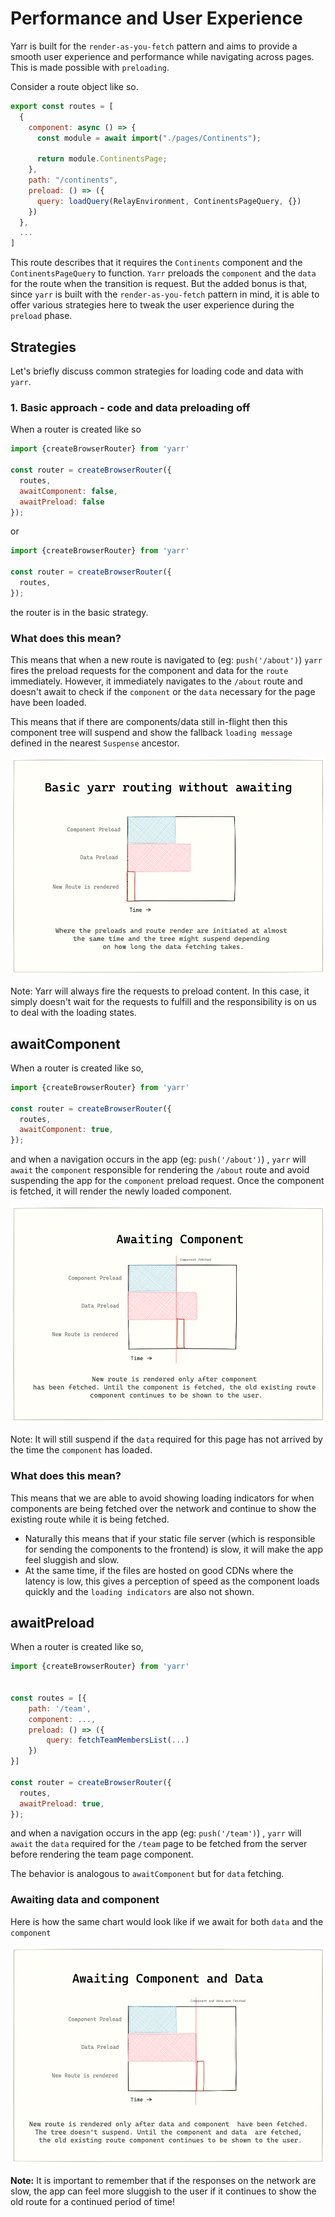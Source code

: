 # Performance and User Experience

Yarr is built for the `render-as-you-fetch` pattern and aims to provide a smooth user experience and performance while navigating across pages. This is made possible with `preloading`.

Consider a route object like so. 

```jsx
export const routes = [
  {
    component: async () => {
      const module = await import("./pages/Continents");

      return module.ContinentsPage;
    },
    path: "/continents",
    preload: () => ({
      query: loadQuery(RelayEnvironment, ContinentsPageQuery, {})
    })
  },
  ...
]
```

This route describes that it requires the `Continents` component and the `ContinentsPageQuery` to function. `Yarr` preloads the `component` and the `data` for the route when the transition is request. But the added bonus is that, since `yarr` is built with the `render-as-you-fetch` pattern in mind, it is able to offer various strategies here to tweak the user experience during the `preload` phase. 


## Strategies

Let's briefly discuss common strategies for loading code and data with `yarr`. 

### 1. Basic approach - code and data preloading off

When a router is created like so

```jsx
import {createBrowserRouter} from 'yarr'

const router = createBrowserRouter({
  routes,
  awaitComponent: false,
  awaitPreload: false
});
```

or 

```jsx
import {createBrowserRouter} from 'yarr'

const router = createBrowserRouter({
  routes,  
});
```

the router is in the basic strategy.

### What does this mean?

This means that when a new route is navigated to (eg: `push('/about')`) `yarr` fires the preload requests for the component and data for the `route` immediately. However, it immediately navigates to the `/about` route and doesn't await to check if the `component` or the `data` necessary for the page have been loaded. 

This means that if there are components/data still in-flight then this component tree will suspend and show the fallback `loading message` defined in the nearest `Suspense` ancestor. 


![Basic approach](/docs/assets/basic-approach.png)


Note: Yarr will always fire the requests to preload content. In this case, it simply doesn't wait for the requests to fulfill and the responsibility is on us to deal with the loading states. 

## awaitComponent

When a router is created like so,

```jsx
import {createBrowserRouter} from 'yarr'

const router = createBrowserRouter({
  routes,
  awaitComponent: true,  
});
```

and when a navigation occurs in the app (eg: `push('/about')`) , `yarr` will `await` the `component` responsible for rendering the `/about` route and avoid suspending the app for the `component` preload request. Once the component is fetched, it will render the newly loaded component.

![Awaiting component](/docs/assets/awaiting-component.png)



Note: It will still suspend if the `data` required for this page has not arrived by the time the `component` has loaded.

### What does this mean?

This means that we are able to avoid showing loading indicators for when components are being fetched over the network and continue to show the existing route while it is being fetched.

- Naturally this means that if your static file server (which is responsible for sending the components to the frontend) is slow, it will make the app feel sluggish and slow. 
- At the same time, if the files are hosted on good CDNs where the latency is low, this gives a perception of speed as the component loads quickly and the `loading indicators` are also not shown. 

## awaitPreload

When a router is created like so,

```jsx
import {createBrowserRouter} from 'yarr'


const routes = [{
    path: '/team',
    component: ...,
    preload: () => ({
        query: fetchTeamMembersList(...)
    })
}]

const router = createBrowserRouter({
  routes,
  awaitPreload: true,  
});
```

and when a navigation occurs in the app (eg: `push('/team')`) , `yarr` will `await` the `data` required for the `/team` page to be fetched from the server before rendering the team page component. 

The behavior is analogous to `awaitComponent` but for `data` fetching. 

### Awaiting data and component

Here is how the same chart would look like if we await for both `data` and the `component`

![Awaiting Data and Component](/docs/assets/awaiting-component-and-data.png)



**Note:** It is important to remember that if the responses on the network are slow, the app can feel more sluggish to the user if it continues to show the old route for a continued period of time! 

